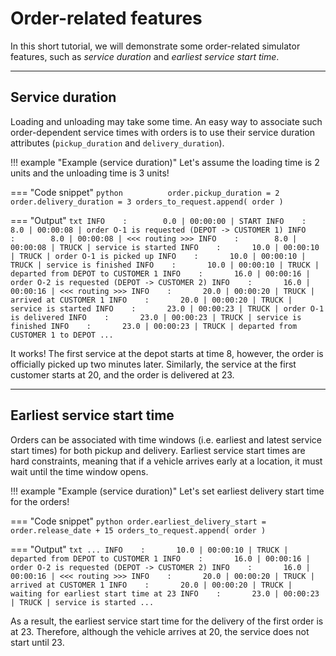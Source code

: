 # Order-related features

In this short tutorial, we will demonstrate some order-related simulator features, such as *service duration* and *earliest service start time*.

***

## Service duration

Loading and unloading may take some time.
An easy way to associate such order-dependent service times with orders is to use their service duration attributes (``pickup_duration`` and ``delivery_duration``).

!!! example "Example (service duration)"
    Let's assume the loading time is 2 units and the unloading time is 3 units!

=== "Code snippet"
    ```python         
    order.pickup_duration = 2
    order.delivery_duration = 3
    orders_to_request.append( order )
    ```

=== "Output"
    ```txt
    INFO    :        0.0 | 00:00:00 | START
    INFO    :        8.0 | 00:00:08 | order O-1 is requested (DEPOT -> CUSTOMER 1)
    INFO    :        8.0 | 00:00:08 | <<< routing >>>
    INFO    :        8.0 | 00:00:08 | TRUCK | service is started
    INFO    :       10.0 | 00:00:10 | TRUCK | order O-1 is picked up
    INFO    :       10.0 | 00:00:10 | TRUCK | service is finished
    INFO    :       10.0 | 00:00:10 | TRUCK | departed from DEPOT to CUSTOMER 1
    INFO    :       16.0 | 00:00:16 | order O-2 is requested (DEPOT -> CUSTOMER 2)
    INFO    :       16.0 | 00:00:16 | <<< routing >>>
    INFO    :       20.0 | 00:00:20 | TRUCK | arrived at CUSTOMER 1
    INFO    :       20.0 | 00:00:20 | TRUCK | service is started
    INFO    :       23.0 | 00:00:23 | TRUCK | order O-1 is delivered
    INFO    :       23.0 | 00:00:23 | TRUCK | service is finished
    INFO    :       23.0 | 00:00:23 | TRUCK | departed from CUSTOMER 1 to DEPOT
    ...
    ```

It works! The first service at the depot starts at time 8, however, the order is officially picked up two minutes later.
Similarly, the service at the first customer starts at 20, and the order is delivered at 23.

***

## Earliest service start time

Orders can be associated with time windows (i.e. earliest and latest service start times) for both pickup and delivery.
Earliest service start times are hard constraints, meaning that if a vehicle arrives early at a location, it must wait until the time window opens.

!!! example "Example (service duration)"
    Let's set earliest delivery start time for the orders!

=== "Code snippet"
    ```python
    order.earliest_delivery_start = order.release_date + 15
    orders_to_request.append( order )
    ```

=== "Output"
    ```txt
    ...
    INFO    :       10.0 | 00:00:10 | TRUCK | departed from DEPOT to CUSTOMER 1
    INFO    :       16.0 | 00:00:16 | order O-2 is requested (DEPOT -> CUSTOMER 2)
    INFO    :       16.0 | 00:00:16 | <<< routing >>>
    INFO    :       20.0 | 00:00:20 | TRUCK | arrived at CUSTOMER 1
    INFO    :       20.0 | 00:00:20 | TRUCK | waiting for earliest start time at 23
    INFO    :       23.0 | 00:00:23 | TRUCK | service is started
    ...
    ```

As a result, the earliest service start time for the delivery of the first order is at 23.
Therefore, although the vehicle arrives at 20, the service does not start until 23.
